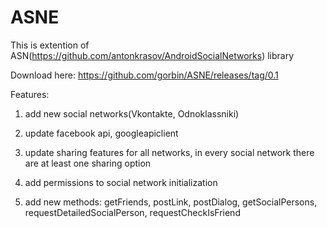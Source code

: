 ASNE
====
This is extention of ASN(https://github.com/antonkrasov/AndroidSocialNetworks) library

Download here:
https://github.com/gorbin/ASNE/releases/tag/0.1

Features:

1) add new social networks(Vkontakte, Odnoklassniki)

2) update facebook api, googleapiclient

3) update sharing features for all networks, in every social network there are at least one sharing option

4) add permissions to social network initialization 

5) add new methods: getFriends, postLink, postDialog, getSocialPersons, requestDetailedSocialPerson, requestCheckIsFriend
